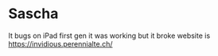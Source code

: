 # Sascha
It bugs on iPad first gen it was working but it broke website is https://invidious.perennialte.ch/
